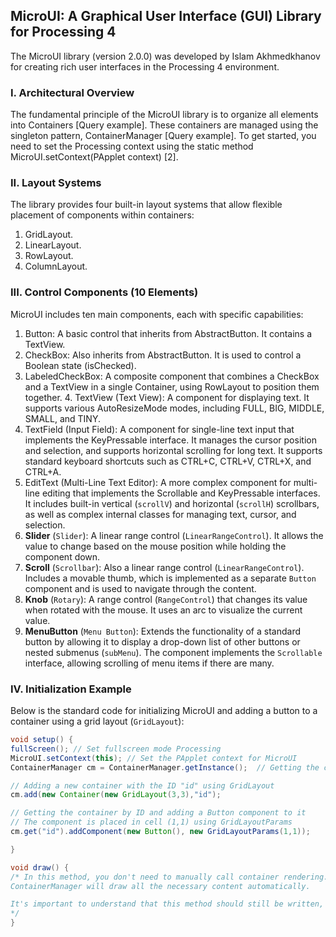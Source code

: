 ## MicroUI: A Graphical User Interface (GUI) Library for Processing 4

The MicroUI library (version 2.0.0) was developed by Islam Akhmedkhanov for creating rich user interfaces in the Processing 4 environment.

### I. Architectural Overview

The fundamental principle of the MicroUI library is to organize all elements into Containers [Query example]. These containers are managed using the singleton pattern, ContainerManager [Query example]. To get started, you need to set the Processing context using the static method MicroUI.setContext(PApplet context) [2].

### II. Layout Systems

The library provides four built-in layout systems that allow flexible placement of components within containers:

1. GridLayout.
 2. LinearLayout.
3. RowLayout.
4. ColumnLayout.

### III. Control Components (10 Elements)

MicroUI includes ten main components, each with specific capabilities:

1. Button: A basic control that inherits from AbstractButton. It contains a TextView.
2. CheckBox: Also inherits from AbstractButton. It is used to control a Boolean state (isChecked).
3. LabeledCheckBox: A composite component that combines a CheckBox and a TextView in a single Container, using RowLayout to position them together.  4. TextView (Text View): A component for displaying text. It supports various AutoResizeMode modes, including FULL, BIG, MIDDLE, SMALL, and TINY.
5. TextField (Input Field): A component for single-line text input that implements the KeyPressable interface. It manages the cursor position and selection, and supports horizontal scrolling for long text. It supports standard keyboard shortcuts such as CTRL+C, CTRL+V, CTRL+X, and CTRL+A.
6. EditText (Multi-Line Text Editor): A more complex component for multi-line editing that implements the Scrollable and KeyPressable interfaces.  It includes built-in vertical (`scrollV`) and horizontal (`scrollH`) scrollbars, as well as complex internal classes for managing text, cursor, and selection.
7. **Slider** (`Slider`): A linear range control (`LinearRangeControl`). It allows the value to change based on the mouse position while holding the component down.
8. **Scroll** (`Scrollbar`): Also a linear range control (`LinearRangeControl`). Includes a movable thumb, which is implemented as a separate `Button` component and is used to navigate through the content.
9. **Knob** (`Rotary`): A range control (`RangeControl`) that changes its value when rotated with the mouse. It uses an arc to visualize the current value.
 10. **MenuButton** (`Menu Button`): Extends the functionality of a standard button by allowing it to display a drop-down list of other buttons or nested submenus (`subMenu`). The component implements the `Scrollable` interface, allowing scrolling of menu items if there are many.

### IV. Initialization Example

Below is the standard code for initializing MicroUI and adding a button to a container using a grid layout (`GridLayout`):

```java
void setup() {
fullScreen(); // Set fullscreen mode Processing
MicroUI.setContext(this); // Set the PApplet context for MicroUI
ContainerManager cm = ContainerManager.getInstance();  // Getting the container manager singleton [Query example]

// Adding a new container with the ID "id" using GridLayout
cm.add(new Container(new GridLayout(3,3),"id");

// Getting the container by ID and adding a Button component to it
// The component is placed in cell (1,1) using GridLayoutParams
cm.get("id").addComponent(new Button(), new GridLayoutParams(1,1));

}

void draw() {
/* In this method, you don't need to manually call container rendering.
ContainerManager will draw all the necessary content automatically.

It's important to understand that this method should still be written, since Processing won't trigger a rendering update.
*/
}
```